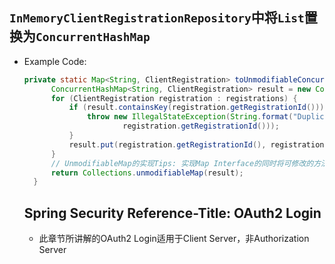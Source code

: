 ## `InMemoryClientRegistrationRepository`中将`List`置换为`ConcurrentHashMap`
- Example Code:
  ```java
  private static Map<String, ClientRegistration> toUnmodifiableConcurrentMap(List<ClientRegistration> registrations) {
		ConcurrentHashMap<String, ClientRegistration> result = new ConcurrentHashMap<>();
		for (ClientRegistration registration : registrations) {
			if (result.containsKey(registration.getRegistrationId())) {
				throw new IllegalStateException(String.format("Duplicate key %s",
						registration.getRegistrationId()));
			}
			result.put(registration.getRegistrationId(), registration);
		}
        // UnmodifiableMap的实现Tips: 实现Map Interface的同时将可修改的方法实现为throw new UnsupportedOperationException()
		return Collections.unmodifiableMap(result);
	}
  ```

  ## Spring Security Reference-Title: OAuth2 Login
  - 此章节所讲解的OAuth2 Login适用于Client Server，非Authorization Server
